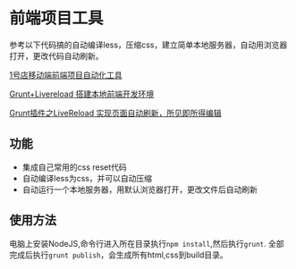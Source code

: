 # 前端项目工具

参考以下代码搞的自动编译less，压缩css，建立简单本地服务器，自动用浏览器打开，更改代码自动刷新。

[1号店移动端前端项目自动化工具](https://github.com/TVVT/mobile-start)

[Grunt+Livereload 搭建本地前端开发环境](http://my.oschina.net/liuyong25/blog/140110)

[Grunt插件之LiveReload 实现页面自动刷新，所见即所得编辑](http://www.bluesdream.com/blog/grunt-plugin-livereload-wysiwyg-editor.html)

## 功能
* 集成自己常用的css reset代码
* 自动编译less为css，并可以自动压缩
* 自动运行一个本地服务器，用默认浏览器打开，更改文件后自动刷新

## 使用方法
电脑上安装NodeJS,命令行进入所在目录执行`npm install`,然后执行`grunt`.
全部完成后执行`grunt publish`，会生成所有html,css到build目录。
